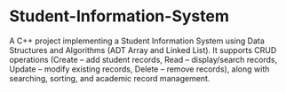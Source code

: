 # Student-Information-System
A C++ project implementing a Student Information System using Data Structures and Algorithms (ADT Array and Linked List). It supports CRUD operations (Create – add student records, Read – display/search records, Update – modify existing records, Delete – remove records), along with searching, sorting, and academic record management.
